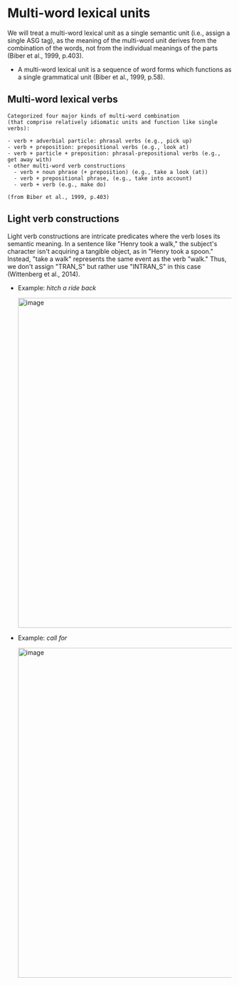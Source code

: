 # Multi-word lexical units

We will treat a multi-word lexical unit as a single semantic unit (i.e., assign a single ASG tag), as the meaning of the multi-word unit derives from the combination of the words, not from the individual meanings of the parts (Biber et al., 1999, p.403).

- A multi-word lexical unit is a sequence of word forms which functions as a single grammatical unit (Biber et al., 1999, p.58).

## Multi-word lexical verbs 

```
Categorized four major kinds of multi-word combination 
(that comprise relatively idiomatic units and function like single verbs):

- verb + adverbial particle: phrasal verbs (e.g., pick up)
- verb + preposition: prepositional verbs (e.g., look at)
- verb + particle + preposition: phrasal-prepositional verbs (e.g., get away with)
- other multi-word verb constructions
  - verb + noun phrase (+ preposition) (e.g., take a look (at))
  - verb + prepositional phrase, (e.g., take into account)
  - verb + verb (e.g., make do)

(from Biber et al., 1999, p.403)
```

## Light verb constructions

Light verb constructions are intricate predicates where the verb loses its semantic meaning. In a sentence like "Henry took a walk," the subject's character isn't acquiring a tangible object, as in "Henry took a spoon." Instead, "take a walk" represents the same event as the verb "walk." Thus, we don't assign "TRAN_S" but rather use "INTRAN_S" in this case (Wittenberg et al., 2014).

- Example: *hitch a ride back* 

  <img width="740" alt="image" src="https://user-images.githubusercontent.com/84297888/235262173-3651bf91-74fa-459a-9a81-d89f32668645.png">


- Example: *call for*

  <img width="740" alt="image" src="https://user-images.githubusercontent.com/84297888/235262826-79a83080-3995-4fcd-80d9-0252da971a00.png">
